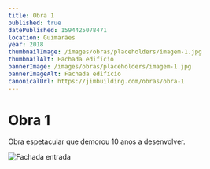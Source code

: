 ```yaml
---
title: Obra 1
published: true
datePublished: 1594425078471
location: Guimarães
year: 2018
thumbnailImage: /images/obras/placeholders/imagem-1.jpg
thumbnailAlt: Fachada edifício
bannerImage: /images/obras/placeholders/imagem-1.jpg
bannerImageAlt: Fachada edifício
canonicalUrl: https://jimbuilding.com/obras/obra-1
---
```


# Obra 1

Obra espetacular que demorou 10 anos a desenvolver.

![Fachada entrada](/images/obras/placeholders/imagem-1.jpg 'Fachada entrada')
